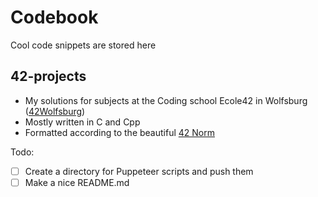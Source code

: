 # Codebook
Cool code snippets are stored here

## 42-projects
- My solutions for subjects at the Coding school Ecole42 in Wolfsburg ([42Wolfsburg](https://42wolfsburg.de/de/42-programming-curriculum/))
- Mostly written in C and Cpp
- Formatted according to the beautiful [42 Norm](https://github.com/42School/norminette/blob/master/pdf/en.norm.pdf)

Todo: 
- [ ] Create a directory for Puppeteer scripts and push them 
- [ ] Make a nice README.md
